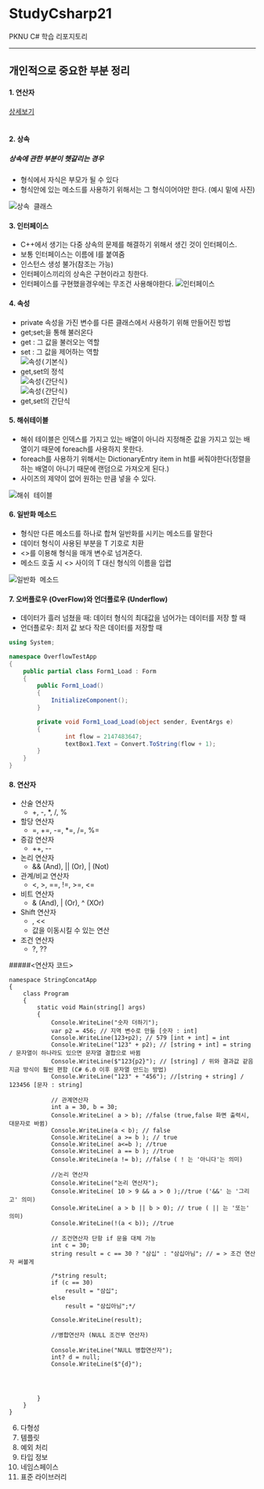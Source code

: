 # StudyCsharp21
PKNU C# 학습 리포지토리

---------------------------------


## 개인적으로 중요한 부분 정리

#### 1. 연산자<br>
  [상세보기](https://github.com/guemin96/StudyCsharp21/tree/main/chap03/Chap03APP)<br>
<br>

#### 2. 상속
##### 상속에 관한 부분이 헷갈리는 경우
   - 형식에서 자식은 부모가 될 수 있다
   - 형식안에 있는 메소드를 사용하기 위해서는 그 형식이어야만 한다. (예시 밑에 사진) 
    
<kbd>![상속 클래스 ](https://github.com/guemin96/StudyCsharp21/blob/main/chap07(%EC%83%81%EC%86%8D)/%EC%82%AC%EC%A7%84/%EC%83%81%EC%86%8D%20%ED%98%95%EC%8B%9D%20%EB%B0%8F%20%EA%B0%92.PNG)<br></kbd>

#### 3. 인터페이스
  - C++에서 생기는 다중 상속의 문제를 해결하기 위해서 생긴 것이 인터페이스.
  - 보통 인터페이스는 이름에 I를 붙여줌
  - 인스턴스 생성 불가(참조는 가능)
  - 인터페이스끼리의 상속은 구현이라고 칭한다.
  - 인터페이스를 구현했을경우에는 무조건 사용해야한다.
  <kbd>![인터페이스 ](https://github.com/guemin96/StudyCsharp21/blob/main/chap08(%EC%9D%B8%ED%84%B0%ED%8E%98%EC%9D%B4%EC%8A%A4)/%EC%9D%B8%ED%84%B0%ED%8E%98%EC%9D%B4%EC%8A%A4.PNG)<br></kbd>

#### 4. 속성
  - private 속성을 가진 변수를 다른 클래스에서 사용하기 위해 만들어진 방법
  - get;set;을 통해 불러온다
  - get : 그 값을 불러오는 역할
  - set : 그 값을 제어하는 역할<br>
<kbd>![속성(기본식) ](https://github.com/guemin96/StudyCsharp21/blob/main/chap09/get%20set%20%EC%82%AC%EC%A7%84.PNG)<br></kbd>
  - get,set의 정석 <br>
<kbd>![속성(간단식) ](https://github.com/guemin96/StudyCsharp21/blob/main/chap09/get%20set%20%EA%B0%84%EB%8B%A8%EC%8B%9D%201.PNG)<br></kbd>
<kbd>![속성(간단식) ](https://github.com/guemin96/StudyCsharp21/blob/main/chap09/get%20set%20%EA%B0%84%EB%8B%A8%EC%8B%9D%202.PNG)<br></kbd>
  - get,set의 간단식<br>

#### 5. 해쉬테이블
  - 해쉬 테이블은 인덱스를 가지고 있는 배열이 아니라 지정해준 값을 가지고 있는 배열이기 때문에 foreach를 사용하지 못한다.
  - foreach를 사용하기 위해서는 DictionaryEntry item in ht를 써줘야한다(정렬을 하는 배열이 아니기 때문에 랜덤으로 가져오게 된다.)
  - 사이즈의 제약이 없어 원하는 만큼 넣을 수 있다.

<kbd>![해쉬 테이블 ](https://github.com/guemin96/StudyCsharp21/blob/main/chap10/HashTable.PNG)<br></kbd>

#### 6. 일반화 메소드
  - 형식만 다른 메소드를 하나로 합쳐 일반화를 시키는 메소드를 말한다
  - 데이터 형식이 사용된 부분을 T 기호로 치환
  - <>를 이용해 형식을 매개 변수로 넘겨준다.
  - 메소드 호출 시 <> 사이의 T 대신 형식의 이름을 입렵

<kbd>![일반화 메소드 ](https://github.com/guemin96/StudyCsharp21/blob/main/chap10/%EC%9D%BC%EB%B0%98%ED%99%94%20T%EB%B0%B0%EC%97%B4.PNG)<br></kbd>


#### 7. 오버플로우 (OverFlow)와 언더플로우 (Underflow)
  - 데이터가 흘러 넘쳤을 때: 데이터 형식의 최대값을 넘어가는 데이터를 저장 할 때
  - 언더플로우: 최저 값 보다 작은 데이터를 저장할 때   

``` c# 
using System;

namespace OverflowTestApp
{
    public partial class Form1_Load : Form
    {
        public Form1_Load()
        {
            InitializeComponent();
        }

        private void Form1_Load_Load(object sender, EventArgs e)
        {
                int flow = 2147483647;
                textBox1.Text = Convert.ToString(flow + 1);
        }
    }
}

```
#### 8. 연산자
  - 산술 연산자
     - +, -, *, /, %
  - 할당 연산자
    - =, +=, -=, *=, /=, %=
  - 증감 연산자
    - ++, --
  - 논리 연산자
    - && (And), || (Or), | (Not)
  - 관계/비교 연산자
    - <, >, ==, !=, >=, <=
  - 비트 연산자
    - & (And), | (Or), ^ (XOr)
  - Shift 연산자
    - , <<
    - 값을 이동시킬 수 있는 연산
  - 조건 연산자
    - ?, ??

#####<연산자 코드>
```
namespace StringConcatApp
{
    class Program
    {
        static void Main(string[] args)
        {
            Console.WriteLine("숫자 더하기");
            var p2 = 456; // 지역 변수로 만듦 [숫자 : int]
            Console.WriteLine(123+p2); // 579 [int + int] = int
            Console.WriteLine("123" + p2); // [string + int] = string / 문자열이 하나라도 있으면 문자열 결합으로 바뀜
            Console.WriteLine($"123{p2}"); // [string] / 위와 결과값 같음 지금 방식이 훨씬 편함 (C# 6.0 이후 문자열 만드는 방법)
            Console.WriteLine("123" + "456"); //[string + string] / 123456 [문자 : string]

            // 관계연산자
            int a = 30, b = 30;
            Console.WriteLine( a > b); //false (true,false 화면 출력시, 대문자로 바뀜)
            Console.WriteLine(a < b); // false
            Console.WriteLine( a >= b ); // true
            Console.WriteLine( a<=b ); //true
            Console.WriteLine( a == b ); //true
            Console.WriteLine(a != b); //false ( ! 는 '아니다'는 의미) 

            //논리 연산자
            Console.WriteLine("논리 연산자");
            Console.WriteLine( 10 > 9 && a > 0 );//true ('&&' 는 '그리고' 의미)
            Console.WriteLine( a > b || b > 0); // true ( || 는 '또는' 의미)
            Console.WriteLine(!(a < b)); //true

            // 조건연산자 단항 if 문을 대체 가능
            int c = 30;
            string result = c == 30 ? "삼십" : "삼십아님"; // = > 조건 연산자 써볼게 

            /*string result;
            if (c == 30)
                result = "삼십";
            else
                result = "삼십아님";*/

            Console.WriteLine(result);

            //병합연산자 (NULL 조건부 연산자)

            Console.WriteLine("NULL 병합연산자");
            int? d = null;
            Console.WriteLine($"{d}");

          
            

        }
    }
}

```

6. 다형성
7. 템플릿
8. 예외 처리
9. 타입 정보
10. 네임스페이스
11. 표준 라이브러리


